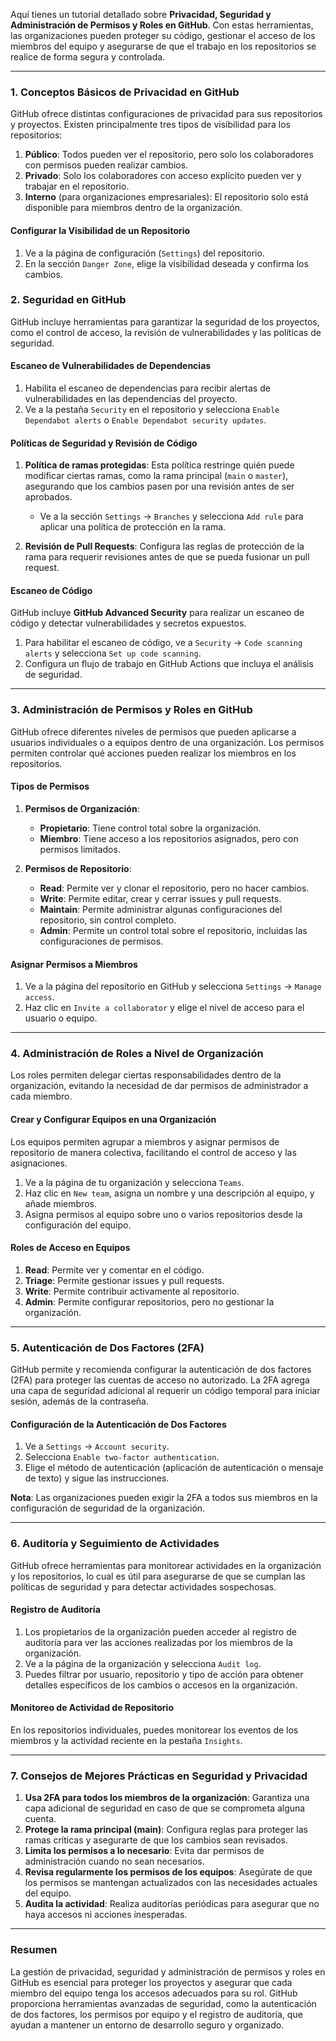 Aquí tienes un tutorial detallado sobre **Privacidad, Seguridad y Administración de Permisos y Roles en GitHub**. Con estas herramientas, las organizaciones pueden proteger su código, gestionar el acceso de los miembros del equipo y asegurarse de que el trabajo en los repositorios se realice de forma segura y controlada.

---

### 1. Conceptos Básicos de Privacidad en GitHub

GitHub ofrece distintas configuraciones de privacidad para sus repositorios y proyectos. Existen principalmente tres tipos de visibilidad para los repositorios:

1. **Público**: Todos pueden ver el repositorio, pero solo los colaboradores con permisos pueden realizar cambios.
2. **Privado**: Solo los colaboradores con acceso explícito pueden ver y trabajar en el repositorio.
3. **Interno** (para organizaciones empresariales): El repositorio solo está disponible para miembros dentro de la organización.

#### Configurar la Visibilidad de un Repositorio

1. Ve a la página de configuración (`Settings`) del repositorio.
2. En la sección `Danger Zone`, elige la visibilidad deseada y confirma los cambios.

### 2. Seguridad en GitHub

GitHub incluye herramientas para garantizar la seguridad de los proyectos, como el control de acceso, la revisión de vulnerabilidades y las políticas de seguridad.

#### Escaneo de Vulnerabilidades de Dependencias

1. Habilita el escaneo de dependencias para recibir alertas de vulnerabilidades en las dependencias del proyecto.
2. Ve a la pestaña `Security` en el repositorio y selecciona `Enable Dependabot alerts` o `Enable Dependabot security updates`.

#### Políticas de Seguridad y Revisión de Código

1. **Política de ramas protegidas**: Esta política restringe quién puede modificar ciertas ramas, como la rama principal (`main` o `master`), asegurando que los cambios pasen por una revisión antes de ser aprobados.
   - Ve a la sección `Settings` -> `Branches` y selecciona `Add rule` para aplicar una política de protección en la rama.

2. **Revisión de Pull Requests**: Configura las reglas de protección de la rama para requerir revisiones antes de que se pueda fusionar un pull request.

#### Escaneo de Código

GitHub incluye **GitHub Advanced Security** para realizar un escaneo de código y detectar vulnerabilidades y secretos expuestos.

1. Para habilitar el escaneo de código, ve a `Security` -> `Code scanning alerts` y selecciona `Set up code scanning`.
2. Configura un flujo de trabajo en GitHub Actions que incluya el análisis de seguridad.

---

### 3. Administración de Permisos y Roles en GitHub

GitHub ofrece diferentes niveles de permisos que pueden aplicarse a usuarios individuales o a equipos dentro de una organización. Los permisos permiten controlar qué acciones pueden realizar los miembros en los repositorios.

#### Tipos de Permisos

1. **Permisos de Organización**:
   - **Propietario**: Tiene control total sobre la organización.
   - **Miembro**: Tiene acceso a los repositorios asignados, pero con permisos limitados.

2. **Permisos de Repositorio**:
   - **Read**: Permite ver y clonar el repositorio, pero no hacer cambios.
   - **Write**: Permite editar, crear y cerrar issues y pull requests.
   - **Maintain**: Permite administrar algunas configuraciones del repositorio, sin control completo.
   - **Admin**: Permite un control total sobre el repositorio, incluidas las configuraciones de permisos.

#### Asignar Permisos a Miembros

1. Ve a la página del repositorio en GitHub y selecciona `Settings` -> `Manage access`.
2. Haz clic en `Invite a collaborator` y elige el nivel de acceso para el usuario o equipo.

---

### 4. Administración de Roles a Nivel de Organización

Los roles permiten delegar ciertas responsabilidades dentro de la organización, evitando la necesidad de dar permisos de administrador a cada miembro.

#### Crear y Configurar Equipos en una Organización

Los equipos permiten agrupar a miembros y asignar permisos de repositorio de manera colectiva, facilitando el control de acceso y las asignaciones.

1. Ve a la página de tu organización y selecciona `Teams`.
2. Haz clic en `New team`, asigna un nombre y una descripción al equipo, y añade miembros.
3. Asigna permisos al equipo sobre uno o varios repositorios desde la configuración del equipo.

#### Roles de Acceso en Equipos

1. **Read**: Permite ver y comentar en el código.
2. **Triage**: Permite gestionar issues y pull requests.
3. **Write**: Permite contribuir activamente al repositorio.
4. **Admin**: Permite configurar repositorios, pero no gestionar la organización.

---

### 5. Autenticación de Dos Factores (2FA)

GitHub permite y recomienda configurar la autenticación de dos factores (2FA) para proteger las cuentas de acceso no autorizado. La 2FA agrega una capa de seguridad adicional al requerir un código temporal para iniciar sesión, además de la contraseña.

#### Configuración de la Autenticación de Dos Factores

1. Ve a `Settings` -> `Account security`.
2. Selecciona `Enable two-factor authentication`.
3. Elige el método de autenticación (aplicación de autenticación o mensaje de texto) y sigue las instrucciones.

**Nota**: Las organizaciones pueden exigir la 2FA a todos sus miembros en la configuración de seguridad de la organización.

---

### 6. Auditoría y Seguimiento de Actividades

GitHub ofrece herramientas para monitorear actividades en la organización y los repositorios, lo cual es útil para asegurarse de que se cumplan las políticas de seguridad y para detectar actividades sospechosas.

#### Registro de Auditoría

1. Los propietarios de la organización pueden acceder al registro de auditoría para ver las acciones realizadas por los miembros de la organización.
2. Ve a la página de la organización y selecciona `Audit log`.
3. Puedes filtrar por usuario, repositorio y tipo de acción para obtener detalles específicos de los cambios o accesos en la organización.

#### Monitoreo de Actividad de Repositorio

En los repositorios individuales, puedes monitorear los eventos de los miembros y la actividad reciente en la pestaña `Insights`.

---

### 7. Consejos de Mejores Prácticas en Seguridad y Privacidad

1. **Usa 2FA para todos los miembros de la organización**: Garantiza una capa adicional de seguridad en caso de que se comprometa alguna cuenta.
2. **Protege la rama principal (main)**: Configura reglas para proteger las ramas críticas y asegurarte de que los cambios sean revisados.
3. **Limita los permisos a lo necesario**: Evita dar permisos de administración cuando no sean necesarios.
4. **Revisa regularmente los permisos de los equipos**: Asegúrate de que los permisos se mantengan actualizados con las necesidades actuales del equipo.
5. **Audita la actividad**: Realiza auditorías periódicas para asegurar que no haya accesos ni acciones inesperadas.

---

### Resumen

La gestión de privacidad, seguridad y administración de permisos y roles en GitHub es esencial para proteger los proyectos y asegurar que cada miembro del equipo tenga los accesos adecuados para su rol. GitHub proporciona herramientas avanzadas de seguridad, como la autenticación de dos factores, los permisos por equipo y el registro de auditoría, que ayudan a mantener un entorno de desarrollo seguro y organizado.